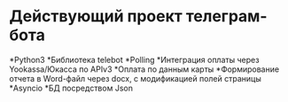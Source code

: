 # Действующий проект телеграм-бота
*Python3
*Библиотека telebot
*Polling
*Интеграция оплаты через Yookassa/Юкасса по APIv3
*Оплата по данным карты
*Формирование отчета в Word-файл через docx, с модификацией полей страницы
*Asyncio
*БД посредством Json

